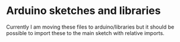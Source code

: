 # Arduino sketches and libraries

Currently I am moving these files to arduino/libraries but it should be possible to import these to the main sketch with relative imports.